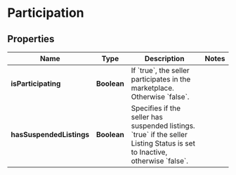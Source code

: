 
# Participation

## Properties
Name | Type | Description | Notes
------------ | ------------- | ------------- | -------------
**isParticipating** | **Boolean** | If &#x60;true&#x60;, the seller participates in the marketplace. Otherwise &#x60;false&#x60;. | 
**hasSuspendedListings** | **Boolean** | Specifies if the seller has suspended listings. &#x60;true&#x60; if the seller Listing Status is set to Inactive, otherwise &#x60;false&#x60;. | 



